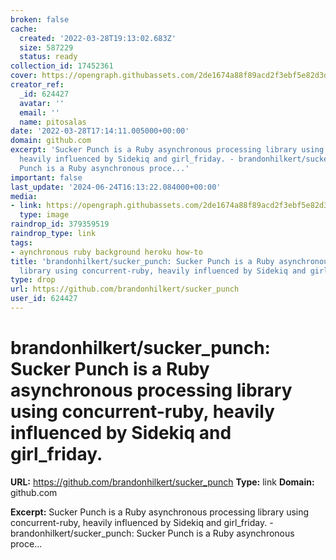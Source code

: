 ```yaml
---
broken: false
cache:
  created: '2022-03-28T19:13:02.683Z'
  size: 587229
  status: ready
collection_id: 17452361
cover: https://opengraph.githubassets.com/2de1674a88f89acd2f3ebf5e82d3d8f5cb4ff87baa18de12ebdc786674436d6e/brandonhilkert/sucker_punch
creator_ref:
  _id: 624427
  avatar: ''
  email: ''
  name: pitosalas
date: '2022-03-28T17:14:11.005000+00:00'
domain: github.com
excerpt: 'Sucker Punch is a Ruby asynchronous processing library using concurrent-ruby,
  heavily influenced by Sidekiq and girl_friday. - brandonhilkert/sucker_punch: Sucker
  Punch is a Ruby asynchronous proce...'
important: false
last_update: '2024-06-24T16:13:22.084000+00:00'
media:
- link: https://opengraph.githubassets.com/2de1674a88f89acd2f3ebf5e82d3d8f5cb4ff87baa18de12ebdc786674436d6e/brandonhilkert/sucker_punch
  type: image
raindrop_id: 379359519
raindrop_type: link
tags:
- aynchronous ruby background heroku how-to
title: 'brandonhilkert/sucker_punch: Sucker Punch is a Ruby asynchronous processing
  library using concurrent-ruby, heavily influenced by Sidekiq and girl_friday.'
type: drop
url: https://github.com/brandonhilkert/sucker_punch
user_id: 624427
---
```


# brandonhilkert/sucker_punch: Sucker Punch is a Ruby asynchronous processing library using concurrent-ruby, heavily influenced by Sidekiq and girl_friday.

**URL:** https://github.com/brandonhilkert/sucker_punch
**Type:** link
**Domain:** github.com

**Excerpt:** Sucker Punch is a Ruby asynchronous processing library using concurrent-ruby, heavily influenced by Sidekiq and girl_friday. - brandonhilkert/sucker_punch: Sucker Punch is a Ruby asynchronous proce...
